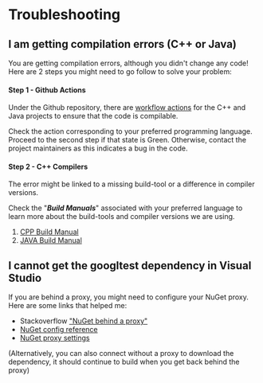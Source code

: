 # Troubleshooting

## I am getting compilation errors (C++ or Java)

You are getting compilation errors, although you didn't change any code!  
Here are 2 steps you might need to go follow to solve your problem: 

#### Step 1 - Github Actions

Under the Github repository, there are [workflow actions](https://github.com/murex/mikado-testbuilders-kata/actions) 
for the C++ and Java projects to ensure that the code is compilable.  

Check the action corresponding to your preferred programming language. Proceed 
to the second step if that state is Green. Otherwise, contact the project 
maintainers as this indicates a bug in the code.

#### Step 2 - C++ Compilers 

The error might be linked to a missing build-tool or a difference in compiler   
versions.

Check the "***Build Manuals***" associated with your preferred language to learn
more about the build-tools and compiler versions we are using.
1. [CPP Build Manual](../cpp/BUILD_MANUAL.md)
1. [JAVA Build Manual](../java/BUILD_MANUAL.md)

## I cannot get the googltest dependency in Visual Studio

If you are behind a proxy, you might need to configure your NuGet proxy. Here
are some links that helped me:

* Stackoverflow ["NuGet behind a proxy"](https://stackoverflow.com/questions/9232160/nuget-behind-a-proxy)
* [NuGet config reference](https://docs.microsoft.com/en-us/nuget/reference/nuget-config-file)
* [NuGet proxy settings](http://skolima.blogspot.com/2012/07/nuget-proxy-settings.html)

(Alternatively, you can also connect without a proxy to download the 
dependency, it should continue to build when you get back behind the proxy)